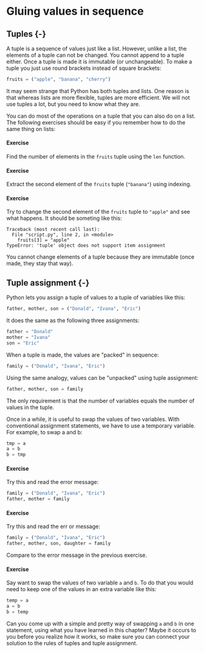 # Gluing values in sequence

## Tuples {-}

A tuple is a sequence of values just like a list. However, unlike a list, the elements of a tuple can not be changed. You cannot append to a tuple either. Once a tuple is made it is immutable (or unchangeable). To make a tuple you just use round brackets instead of square brackets:

```python
fruits = ("apple", "banana", "cherry")
```

It may seem strange that Python has both tuples and lists. One reason is that whereas lists are more flexible, tuples are more efficient. We will not use tuples a lot, but you need to know what they are.

You can do most of the operations on a tuple that you can also do on a list. The following exercises should be easy if you remember how to do the same thing on lists:

#### Exercise
Find the number of elements in the `fruits` tuple using the `len` function.

#### Exercise
Extract the second element of the `fruits` tuple (`"banana"`) using indexing.

#### Exercise
Try to change the second element of the `fruits` tuple to `"apple"` and see what happens. It should be someting like this:

```
Traceback (most recent call last):
  File "script.py", line 2, in <module>
    fruits[3] = "apple"
TypeError: 'tuple' object does not support item assignment
```

You cannot change elements of a tuple because they are immutable (once made, they stay that way).

## Tuple assignment {-}

Python lets you assign a tuple of values to a tuple of variables like this:

```python
father, mother, son = ("Donald", "Ivana", "Eric")
```

It does the same as the following three assignments:

```python
father = "Donald"
mother = "Ivana"
son = "Eric"
```

When a tuple is made, the values are "packed" in sequence:

```python
family = ("Donald", "Ivana", "Eric")
```

Using the same analogy, values can be "unpacked" using tuple assignment:

```python
father, mother, son = family
```

The only requirement is that the number of variables equals the number of values in the tuple.

Once in a while, it is useful to swap the values of two variables. With conventional assignment statements, we have to use a temporary variable. For example, to swap a and b:

```python
tmp = a
a = b
b = tmp
```


#### Exercise

Try this and read the error message:

```python
family = ("Donald", "Ivana", "Eric")
father, mother = family
```

#### Exercise

Try this and read the err or message:

```python
family = ("Donald", "Ivana", "Eric")
father, mother, son, daughter = family
```

Compare to the error message in the previous exercise.

#### Exercise

Say want to swap the values of two variable `a` and `b`. To do that you would need to keep one of the values in an extra variable like this:

```python
temp = a
a = b
b = temp
```

Can you come up with a simple and pretty way of swapping `a` and `b` in one statement, using what you have learned in this chapter? Maybe it occurs to you before you realize how it works, so make sure you can connect your solution to the rules of tuples and tuple assignment.


<!-- TODO: Find annother example than Donald Trump -->

